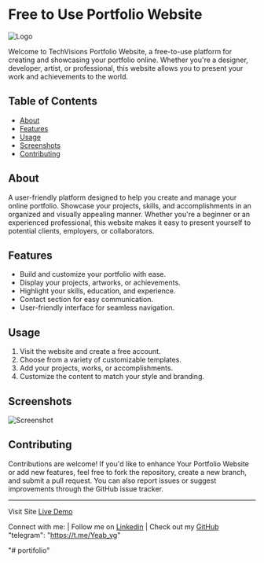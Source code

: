 # Free to Use Portfolio Website

![Logo](https://github.com/Yab1/TechVisions/blob/main/public/favicon.ico)

Welcome to TechVisions Portfolio Website, a free-to-use platform for creating and showcasing your portfolio online. Whether you're a designer, developer, artist, or professional, this website allows you to present your work and achievements to the world.

## Table of Contents

- [About](#about)
- [Features](#features)
- [Usage](#usage)
- [Screenshots](#screenshots)
- [Contributing](#contributing)

## About

A user-friendly platform designed to help you create and manage your online portfolio. Showcase your projects, skills, and accomplishments in an organized and visually appealing manner. Whether you're a beginner or an experienced professional, this website makes it easy to present yourself to potential clients, employers, or collaborators.

## Features

- Build and customize your portfolio with ease.
- Display your projects, artworks, or achievements.
- Highlight your skills, education, and experience.
- Contact section for easy communication.
- User-friendly interface for seamless navigation.

## Usage

1. Visit the website and create a free account.
2. Choose from a variety of customizable templates.
3. Add your projects, works, or accomplishments.
4. Customize the content to match your style and branding.

## Screenshots

![Screenshot](https://github.com/Yab1/portfolio-website-1/blob/main/src/assets/screenshot.png)

## Contributing

Contributions are welcome! If you'd like to enhance Your Portfolio Website or add new features, feel free to fork the repository, create a new branch, and submit a pull request. You can also report issues or suggest improvements through the GitHub issue tracker.

---

Visit Site [Live Demo](https://portfolio-website-1-phi.vercel.app/)

Connect with me:
 | Follow me on [Linkedin](https://www.linkedin.com/in/yeabsira-girma-09650a245/) | 
Check out my [GitHub](https://github.com/YEAB-G)
"telegram": "https://t.me/Yeab_yg"

"# portifolio" 
